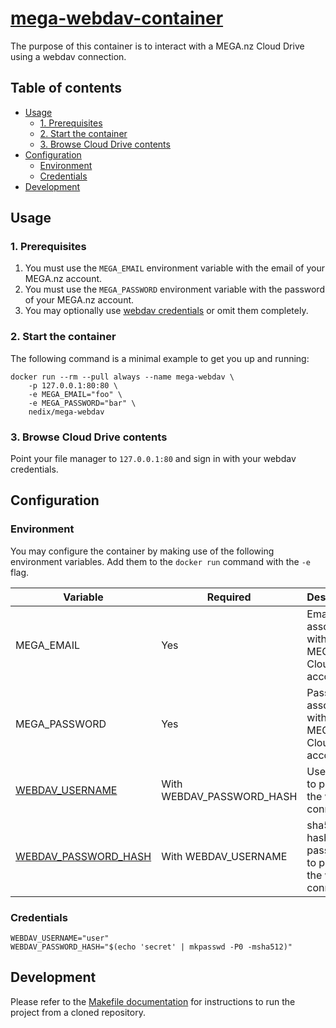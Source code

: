 # [mega-webdav-container][project]

The purpose of this container is to interact with a MEGA.nz Cloud Drive using a webdav connection.


## Table of contents


- [Usage](#usage)
  - [1. Prerequisites](#1-prerequisites)
  - [2. Start the container](#2-start-the-container)
  - [3. Browse Cloud Drive contents](#3-browse-cloud-drive-contents)
- [Configuration](#configuration)
  - [Environment](#environment)
  - [Credentials](#credentials)
- [Development](#development)


## Usage


### 1. Prerequisites

1. You must use the `MEGA_EMAIL` environment variable with the email of your MEGA.nz account.
1. You must use the `MEGA_PASSWORD` environment variable with the password of your MEGA.nz account.
1. You may optionally use [webdav credentials](#credentials) or omit them completely.


### 2. Start the container

The following command is a minimal example to get you up and running:

```shell
docker run --rm --pull always --name mega-webdav \
    -p 127.0.0.1:80:80 \
    -e MEGA_EMAIL="foo" \
    -e MEGA_PASSWORD="bar" \
    nedix/mega-webdav
```

### 3. Browse Cloud Drive contents

Point your file manager to `127.0.0.1:80` and sign in with your webdav credentials.


## Configuration

### Environment

You may configure the container by making use of the following environment variables.
Add them to the `docker run` command with the `-e` flag.

| Variable                             | Required                  | Description                                                |
|--------------------------------------|---------------------------|------------------------------------------------------------|
| MEGA_EMAIL                           | Yes                       | Email associated with a MEGA.nz Cloud Drive account        |
| MEGA_PASSWORD                        | Yes                       | Password associated with a MEGA.nz Cloud Drive account     |
| [WEBDAV_USERNAME](#credentials)      | With WEBDAV_PASSWORD_HASH | Username to protect the webdav connection                  |
| [WEBDAV_PASSWORD_HASH](#credentials) | With WEBDAV_USERNAME      | sha512 hash of a password to protect the webdav connection |


### Credentials

```shell
WEBDAV_USERNAME="user"
WEBDAV_PASSWORD_HASH="$(echo 'secret' | mkpasswd -P0 -msha512)"
```


## Development

Please refer to the [Makefile documentation](/docs/make.md) for instructions to run the project from a cloned repository.


[project]: https://hub.docker.com/r/nedix/mega-webdav
